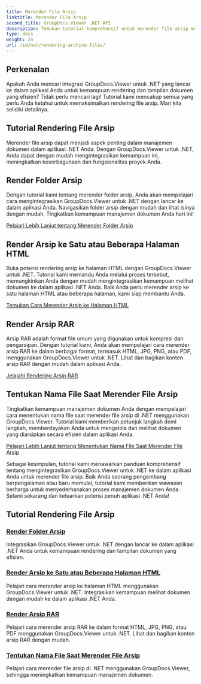 ```yaml
---
title: Merender File Arsip
linktitle: Merender File Arsip
second_title: GroupDocs.Viewer .NET API
description: Temukan tutorial komprehensif untuk merender file arsip menggunakan GroupDocs.Viewer untuk .NET. Integrasikan dengan lancar dan efisien ke dalam aplikasi .NET Anda.
type: docs
weight: 24
url: /id/net/rendering-archive-files/
---
```

## Perkenalan

Apakah Anda mencari integrasi GroupDocs.Viewer untuk .NET yang lancar ke dalam aplikasi Anda untuk kemampuan rendering dan tampilan dokumen yang efisien? Tidak perlu mencari lagi! Tutorial kami mencakup semua yang perlu Anda ketahui untuk memaksimalkan rendering file arsip. Mari kita selidiki detailnya.

## Tutorial Rendering File Arsip

Merender file arsip dapat menjadi aspek penting dalam manajemen dokumen dalam aplikasi .NET Anda. Dengan GroupDocs.Viewer untuk .NET, Anda dapat dengan mudah mengintegrasikan kemampuan ini, meningkatkan keserbagunaan dan fungsionalitas proyek Anda.

## Render Folder Arsip

Dengan tutorial kami tentang merender folder arsip, Anda akan mempelajari cara mengintegrasikan GroupDocs.Viewer untuk .NET dengan lancar ke dalam aplikasi Anda. Navigasikan folder arsip dengan mudah dan lihat isinya dengan mudah. Tingkatkan kemampuan manajemen dokumen Anda hari ini!

[Pelajari Lebih Lanjut tentang Merender Folder Arsip](./render-archive-folder/)

## Render Arsip ke Satu atau Beberapa Halaman HTML

Buka potensi rendering arsip ke halaman HTML dengan GroupDocs.Viewer untuk .NET. Tutorial kami memandu Anda melalui proses tersebut, memungkinkan Anda dengan mudah mengintegrasikan kemampuan melihat dokumen ke dalam aplikasi .NET Anda. Baik Anda perlu merender arsip ke satu halaman HTML atau beberapa halaman, kami siap membantu Anda.

[Temukan Cara Merender Arsip ke Halaman HTML](./render-archives-html/)

## Render Arsip RAR

Arsip RAR adalah format file umum yang digunakan untuk kompresi dan pengarsipan. Dengan tutorial kami, Anda akan mempelajari cara merender arsip RAR ke dalam berbagai format, termasuk HTML, JPG, PNG, atau PDF, menggunakan GroupDocs.Viewer untuk .NET. Lihat dan bagikan konten arsip RAR dengan mudah dalam aplikasi Anda.

[Jelajahi Rendering Arsip RAR](./render-rar/)

## Tentukan Nama File Saat Merender File Arsip

Tingkatkan kemampuan manajemen dokumen Anda dengan mempelajari cara menentukan nama file saat merender file arsip di .NET menggunakan GroupDocs.Viewer. Tutorial kami memberikan petunjuk langkah demi langkah, memberdayakan Anda untuk mengelola dan melihat dokumen yang diarsipkan secara efisien dalam aplikasi Anda.

[Pelajari Lebih Lanjut tentang Menentukan Nama File Saat Merender File Arsip](./specify-filename-render-archive/)

Sebagai kesimpulan, tutorial kami menawarkan panduan komprehensif tentang mengintegrasikan GroupDocs.Viewer untuk .NET ke dalam aplikasi Anda untuk merender file arsip. Baik Anda seorang pengembang berpengalaman atau baru memulai, tutorial kami memberikan wawasan berharga untuk menyederhanakan proses manajemen dokumen Anda. Selami sekarang dan keluarkan potensi penuh aplikasi .NET Anda!
## Tutorial Rendering File Arsip
### [Render Folder Arsip](./render-archive-folder/)
Integrasikan GroupDocs.Viewer untuk .NET dengan lancar ke dalam aplikasi .NET Anda untuk kemampuan rendering dan tampilan dokumen yang efisien.
### [Render Arsip ke Satu atau Beberapa Halaman HTML](./render-archives-html/)
Pelajari cara merender arsip ke halaman HTML menggunakan GroupDocs.Viewer untuk .NET. Integrasikan kemampuan melihat dokumen dengan mudah ke dalam aplikasi .NET Anda.
### [Render Arsip RAR](./render-rar/)
Pelajari cara merender arsip RAR ke dalam format HTML, JPG, PNG, atau PDF menggunakan GroupDocs.Viewer untuk .NET. Lihat dan bagikan konten arsip RAR dengan mudah.
### [Tentukan Nama File Saat Merender File Arsip](./specify-filename-render-archive/)
Pelajari cara merender file arsip di .NET menggunakan GroupDocs.Viewer, sehingga meningkatkan kemampuan manajemen dokumen.